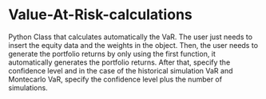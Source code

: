 # Value-At-Risk-calculations
Python Class that calculates automatically the VaR.
The user just needs to insert the equity data and the weights in the object.
Then, the user needs to generate the portfolio returns by only using the first function, it automatically generates the portfolio returns.
After that, specify the confidence level and in the case of the historical simulation VaR and Montecarlo VaR, specify the confidence level plus the number of simulations.
